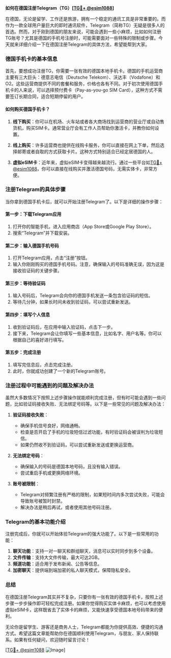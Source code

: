 **如何在德国注册Telegram（TG）[[TG💪+ @esim1088](https://t.me/s/esim1088)]**

在德国，无论是留学、工作还是旅游，拥有一个稳定的通讯工具是非常重要的。而作为一款全球用户量巨大的即时通讯软件，Telegram（简称TG）无疑是很多人的首选。然而，对于刚到德国的朋友来说，可能会遇到一些小麻烦，比如如何注册TG账号？尤其是德国的手机号注册时，可能需要面对一些特殊的限制或步骤。今天就来详细介绍一下在德国注册Telegram的具体方法，希望能帮到大家。

### 德国手机卡的基本信息

首先，要想成功注册TG，你需要一张有效的德国本地手机卡。德国的手机运营商主要有三大巨头：德意志电信（Deutsche Telekom）、沃达丰（Vodafone）和O2。这些运营商提供不同的套餐和服务，价格也各有不同。对于初次使用德国手机卡的人来说，可以选择预付费卡（Pay-as-you-go SIM Card），这种方式不需要签订长期合同，适合短期停留的用户。

#### 如何购买德国手机卡？

1. **线下购买**：你可以在机场、火车站或者各大商场找到运营商的营业厅或自动售货机，购买SIM卡。通常营业厅会有工作人员帮助你激活卡，并教你如何设置。

2. **线上购买**：许多运营商也提供在线购卡服务，你可以直接在网上下单，然后选择邮寄或者自取的方式获取卡片。这种方式特别适合已经定居德国的人。

3. **虚拟eSIM卡**：近年来，虚拟eSIM卡变得越来越流行。通过一些平台如[TG💪+ @esim1088](https://t.me/s/esim1088)，你可以直接在线购买并激活德国号码，无需实体卡，非常方便。

### 注册Telegram的具体步骤

当你拿到德国手机卡后，就可以开始注册Telegram了。以下是详细的操作步骤：

#### 第一步：下载Telegram应用

1. 打开你的智能手机，进入应用商店（App Store或Google Play Store）。
2. 搜索“Telegram”并下载安装。

#### 第二步：输入德国手机号码

1. 打开Telegram应用，点击“注册”按钮。
2. 输入你刚刚购买的德国手机号码。注意，确保输入的号码准确无误，因为这是接收验证码的关键步骤。

#### 第三步：等待验证码

1. 输入号码后，Telegram会向你的德国手机发送一条包含验证码的短信。
2. 等待几分钟，如果长时间未收到验证码，可以尝试重新发送。

#### 第四步：填写个人信息

1. 收到验证码后，在应用中输入验证码，点击下一步。
2. 接下来，Telegram会让你填写一些基本信息，比如名字、用户名等。你可以根据自己的喜好进行填写。

#### 第五步：完成注册

1. 填写完信息后，点击完成注册。
2. 此时，你就成功创建了一个新的Telegram账号。

### 注册过程中可能遇到的问题及解决办法

虽然大多数情况下按照上述步骤操作就能顺利完成注册，但有时可能会遇到一些问题，比如验证码接收失败、无法绑定号码等。以下是一些常见的问题及解决办法：

1. **验证码接收失败**：
   - 确保手机信号良好，网络通畅。
   - 检查是否开启了手机的垃圾短信过滤功能，有时验证码会被误判为垃圾短信。
   - 如果仍然收不到验证码，可以尝试重新发送或更换运营商。

2. **无法绑定号码**：
   - 确保输入的号码是德国本地号码，且没有输入错误。
   - 尝试重启手机或更换网络环境。

3. **账号被限制**：
   - Telegram对频繁注册有严格的限制，如果短时间内多次尝试失败，可能会导致账号被暂时封禁。
   - 解决办法是稍后再试，或者使用其他号码注册。

### Telegram的基本功能介绍

注册完成后，你就可以开始体验Telegram的强大功能了。以下是一些常用的功能：

1. **聊天功能**：支持一对一聊天和群组聊天，消息可以实时同步到多个设备。
2. **文件传输**：支持大文件传输，最大可达2GB。
3. **频道功能**：适合用于发布新闻、公告等信息。
4. **加密聊天**：提供端到端加密的私人聊天模式，保障隐私安全。

### 总结

在德国注册Telegram其实并不复杂，只要你有一张有效的德国手机卡，按照上述步骤一步步操作即可轻松完成注册。如果你觉得购买实体卡麻烦，也可以考虑使用虚拟eSIM卡，这样既省去了实体卡的麻烦，又能快速享受德国本地号码带来的便利。

无论你是留学生、游客还是商务人士，Telegram都能为你提供高效、便捷的沟通方式。希望这篇文章能帮助你在德国顺利使用Telegram，与朋友、家人保持联系。如果有任何疑问，欢迎随时留言讨论！

[[TG💪+ @esim1088](https://t.me/s/esim1088) ![Image](https://i.postimg.cc/4NQfJmqS/Snipaste-2025-05-13-00-14-12.png)]